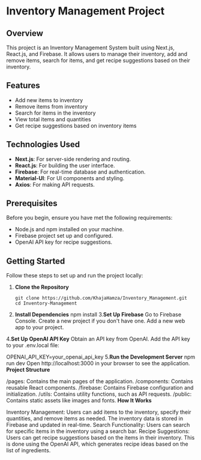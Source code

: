# **Inventory Management Project**

## **Overview**

This project is an Inventory Management System built using Next.js, React.js, and Firebase. It allows users to manage their inventory, add and remove items, search for items, and get recipe suggestions based on their inventory.

## **Features**

- Add new items to inventory
- Remove items from inventory
- Search for items in the inventory
- View total items and quantities
- Get recipe suggestions based on inventory items

## **Technologies Used**

- **Next.js**: For server-side rendering and routing.
- **React.js**: For building the user interface.
- **Firebase**: For real-time database and authentication.
- **Material-UI**: For UI components and styling.
- **Axios**: For making API requests.

## **Prerequisites**

Before you begin, ensure you have met the following requirements:

- Node.js and npm installed on your machine.
- Firebase project set up and configured.
- OpenAI API key for recipe suggestions.

## **Getting Started**

Follow these steps to set up and run the project locally:

1. **Clone the Repository**

   ```
   git clone https://github.com/KhajaHamza/Inventory_Management.git
   cd Inventory-Management
2. **Install Dependencies**
npm install
3.**Set Up Firebase**
Go to Firebase Console.
Create a new project if you don't have one.
Add a new web app to your project.

4.**Set Up OpenAI API Key**
Obtain an API key from OpenAI.
Add the API key to your .env.local file:

OPENAI_API_KEY=your_openai_api_key
5.**Run the Development Server**
npm run dev
Open http://localhost:3000 in your browser to see the application.
**Project Structure**

/pages: Contains the main pages of the application.
/components: Contains reusable React components.
/firebase: Contains Firebase configuration and initialization.
/utils: Contains utility functions, such as API requests.
/public: Contains static assets like images and fonts.
**How It Works**

Inventory Management: Users can add items to the inventory, specify their quantities, and remove items as needed. The inventory data is stored in Firebase and updated in real-time.
Search Functionality: Users can search for specific items in the inventory using a search bar.
Recipe Suggestions: Users can get recipe suggestions based on the items in their inventory. This is done using the OpenAI API, which generates recipe ideas based on the list of ingredients.
